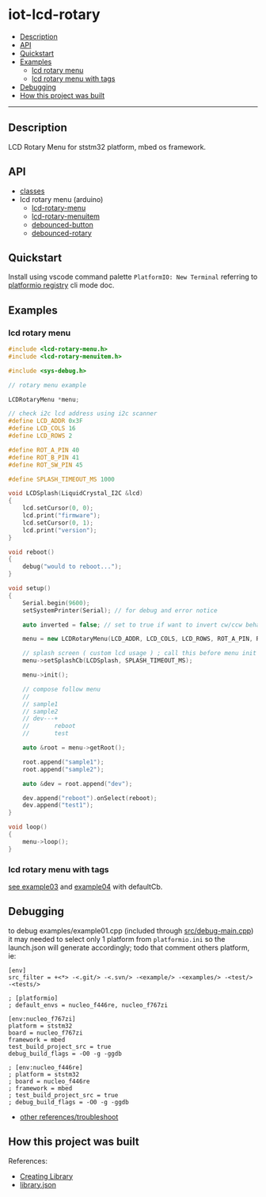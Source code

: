# iot-lcd-rotary

<!-- TOC -->
* [Description](#description)
* [API](#api)
* [Quickstart](#quickstart)
* [Examples](#examples)
  + [lcd rotary menu](#lcd-rotary-menu)
  + [lcd rotary menu with tags](#lcd-rotary-menu-with-tags)
* [Debugging](#debugging)
* [How this project was built](#how-this-project-was-built)
<!-- TOCEND -->

<hr/>

## Description

LCD Rotary Menu for ststm32 platform, mbed os framework.

## API

- [classes](data/api/index_classes.md)
- lcd rotary menu (arduino)
    - [lcd-rotary-menu](data/api/Files/lcd-rotary-menu_8h.md#lcd-rotary-menu.h)
    - [lcd-rotary-menuitem](data/api/Files/lcd-rotary-menuitem_8h.md#lcd-rotary-menuitem.h)
    - [debounced-button](data/api/Files/debounced-button_8h.md#debounced-button.h)
    - [debounced-rotary](data/api/Files/debounced-rotary_8h.md#debounced-rotary.h)

## Quickstart

Install using vscode command palette `PlatformIO: New Terminal` referring to [platformio registry](https://platformio.org/lib/show/11564/iot-utils/installation) cli mode doc.

## Examples

### lcd rotary menu

```cpp
#include <lcd-rotary-menu.h>
#include <lcd-rotary-menuitem.h>

#include <sys-debug.h>

// rotary menu example

LCDRotaryMenu *menu;

// check i2c lcd address using i2c scanner
#define LCD_ADDR 0x3F
#define LCD_COLS 16
#define LCD_ROWS 2

#define ROT_A_PIN 40
#define ROT_B_PIN 41
#define ROT_SW_PIN 45

#define SPLASH_TIMEOUT_MS 1000

void LCDSplash(LiquidCrystal_I2C &lcd)
{
    lcd.setCursor(0, 0);
    lcd.print("firmware");
    lcd.setCursor(0, 1);
    lcd.print("version");
}

void reboot()
{
    debug("would to reboot...");
}

void setup()
{
    Serial.begin(9600);
    setSystemPrinter(Serial); // for debug and error notice

    auto inverted = false; // set to true if want to invert cw/ccw behavior

    menu = new LCDRotaryMenu(LCD_ADDR, LCD_COLS, LCD_ROWS, ROT_A_PIN, ROT_B_PIN, ROT_SW_PIN, inverted);

    // splash screen ( custom lcd usage ) ; call this before menu init
    menu->setSplashCb(LCDSplash, SPLASH_TIMEOUT_MS);

    menu->init();

    // compose follow menu
    //
    // sample1
    // sample2
    // dev---+
    //       reboot
    //       test

    auto &root = menu->getRoot();

    root.append("sample1");
    root.append("sample2");

    auto &dev = root.append("dev");

    dev.append("reboot").onSelect(reboot);
    dev.append("test1");
}

void loop()
{
    menu->loop();
}
```

### lcd rotary menu with tags

[see example03](examples/example03/example03.cpp) and [example04](examples/example04/example04/cpp) with defaultCb.

## Debugging

to debug examples/example01.cpp (included through [src/debug-main.cpp](src/debug-main.cpp)) it may needed to select only 1 platform from `platformio.ini` so the launch.json will generate accordingly; todo that comment others platform, ie:

```
[env]
src_filter = +<*> -<.git/> -<.svn/> -<example/> -<examples/> -<test/> -<tests/>

; [platformio]
; default_envs = nucleo_f446re, nucleo_f767zi

[env:nucleo_f767zi]
platform = ststm32
board = nucleo_f767zi
framework = mbed
test_build_project_src = true
debug_build_flags = -O0 -g -ggdb

; [env:nucleo_f446re]
; platform = ststm32
; board = nucleo_f446re
; framework = mbed
; test_build_project_src = true
; debug_build_flags = -O0 -g -ggdb
```

- [other references/troubleshoot](https://github.com/devel0/iot-stm32-ledblink-interrupt-debug#iot-stm32-ledblink-interrupt-debug)

## How this project was built

References:
- [Creating Library](https://docs.platformio.org/en/latest/librarymanager/creating.html?utm_medium=piohome&utm_source=platformio)
- [library.json](https://docs.platformio.org/en/latest/librarymanager/config.html)

